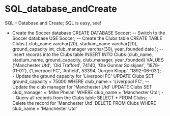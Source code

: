 # SQL_database_andCreate
SQL – Database and Create; SQL is easy, see!

- Create the Soccer database
CREATE DATABASE Soccer;
-- Switch to the Soccer database
USE Soccer;
-- Create the Clubs table
CREATE TABLE Clubs (
club_name varchar(20),
stadium_name varchar(20),
ground_capacity int,
club_manager varchar(30),
year_founded date
);
-- Insert records into the Clubs table
INSERT INTO Clubs (club_name, stadium_name, ground_capacity, club_manager,
year_founded)
VALUES ('Manchester Utd', 'Old Trafford', 74140, 'Ole Gunnar Solskjaer', '1878-01-01'),
('Liverpool FC', 'Anfield', 53394, 'Jurgen Klopp', '1892-06-03');
-- Update the ground capacity for 'Liverpool FC'
UPDATE Clubs
SET ground_capacity = 75000
WHERE club_name = 'Liverpool FC';
-- Update the club manager for 'Manchester Utd'
UPDATE Clubs
SET club_manager = 'Mike Phelan'
WHERE club_name = 'Manchester Utd';
-- Query all records from the Clubs table
SELECT *
FROM Clubs;
-- Delete the record for 'Manchester Utd'
DELETE FROM Clubs
WHERE club_name = 'Manchester Utd'
